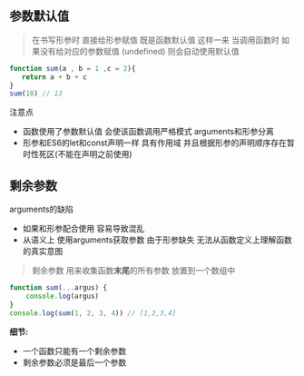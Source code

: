 ## 参数默认值
> 在书写形参时 直接给形参赋值 既是函数默认值 
> 这样一来 当调用函数时 如果没有给对应的参数赋值 (undefined)  则会自动使用默认值
```js
function sum(a , b = 1 ,c = 2){
   return a + b + c
}
sum(10) // 13
```
注意点
- 函数使用了参数默认值 会使该函数调用严格模式 arguments和形参分离
- 形参和ES6的let和const声明一样 具有作用域 并且根据形参的声明顺序存在暂时性死区(不能在声明之前使用)

## 剩余参数
arguments的缺陷
- 如果和形参配合使用 容易导致混乱
- 从语义上 使用arguments获取参数 由于形参缺失 无法从函数定义上理解函数的真实意图

>剩余参数 用来收集函数**末尾**的所有参数 放置到一个数组中
```js
function sum(...argus) {
    console.log(argus)
}
console.log(sum(1, 2, 3, 4)) // [1,2,3,4]
```
**细节:**
- 一个函数只能有一个剩余参数
- 剩余参数必须是最后一个参数
